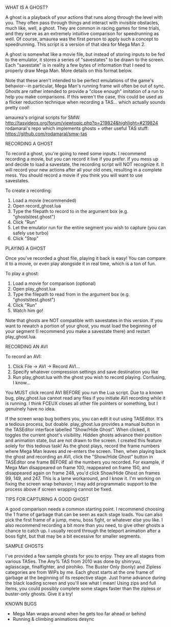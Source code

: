 
WHAT IS A GHOST?

A ghost is a playback of your actions that runs along through the level with you. They often pass through things
and interact with invisible obstacles, much like, well, a ghost. They are common in racing games for time trials,
and they serve as an extremely intuitive comparison for speedrunning as well.
Of course, amaurea  was the first person to apply such a concept to speedrunning. This script is a version
of that idea for Mega Man 2.

A ghost is somewhat like a movie file, but instead of storing inputs to be fed to the emulator, it stores a series of
"savestates" to be drawn to the screen. Each "savestate" is in reality a few bytes of information that I need to properly
draw Mega Man. More details on this format below.

Note that these aren't intended to be perfect emulations of the game's behavior--in particular, Mega Man's running frame
will often be out of sync. Ghosts are rather intended to provide a "close enough" imitation of a run to help you make
comparisons. If this weren't the case, this could be used as a flicker reduction technique when recording a TAS...
which actually sounds pretty cool!

amaurea's original scripts for SMW:
	http://tasvideos.org/forum/viewtopic.php?p=219824&highlight=#219824
rodamaral's repo which implements ghosts + other useful TAS stuff:
	https://github.com/rodamaral/smw-tas


RECORDING A GHOST

To record a ghost, you're going to need some inputs. I recommend recording a movie, but you can record it live if you prefer.
If you mess up and decide to load a savestate, the recording script will NOT recognize it. It will record your new actions
after all your old ones, resulting in a complete mess. You should record a movie if you think you will want to use savestates.

To create a recording:
  1. Load a movie (recommended)
  2. Open record_ghost.lua
  3. Type the filepath to record to in the argument box (e.g. "ghosts\test.ghost")
  4. Click "Run"
  5. Let the emulator run for the entire segment you wish to capture (you can safely use turbo)
  6. Click "Stop"
  
  
PLAYING A GHOST

Once you've recorded a ghost file, playing it back is easy! You can compare it to a movie, or even play alongside it in
real time, which is a ton of fun.

To play a ghost:
  1. Load a movie for comparison (optional)
  2. Open play_ghost.lua
  3. Type the filepath to read from in the argument box (e.g. "ghosts\test.ghost")
  4. Click "Run"
  5. Watch him go!
  
Note that ghosts are NOT compatible with savestates in this version. If you want to rewatch a portion of your ghost, you
must load the beginning of your segment (I recommend you make a savestate there) and restart play_ghost.lua.


RECORDING AN AVI

To record an AVI:
  1. Click File -> AVI -> Record AVI...
  2. Specify whatever compression settings and save destination you like
  3. Run play_ghost.lua with the ghost you wish to record playing. Confusing, I know...
  
You MUST click record AVI BEFORE you run the Lua script. Due to a known bug, play_ghost.lua cannot read any files if you initiate
AVI recording while it is running. I think FCEUX closes all other file pointers or something, but I genuinely have no idea.

If the screen wrap bug bothers you, you can edit it out using TASEditor. It's a tedious process, but doable.
play_ghost.lua provides a manual button in the TASEditor interface labelled "Show/Hide Ghost". When clicked, it toggles the current
ghost's visibility. Hidden ghosts advance their position and animation state, but are not drawn to the screen. I created this feature
solely for this tedious task!
As the ghost plays, record the frame numbers where Mega Man leaves and re-enters the screen. Then, when playing back the ghost
and recording an AVI, click the "Show/Hide Ghost" button in TASEditor one frame BEFORE all the numbers you recorded. For example,
if Mega Man disappeared on frame 100, reappeared on frame 150, and disappeared again on frame 248, you'd click Show/Hide Ghost on
frames 99, 149, and 247.
This is a lame workaround, and I know it. I'm working on fixing the screen wrap behavior; I may add programmatic support to the process
above if screen wrapping cannot be fixed.


TIPS FOR CAPTURING A GOOD GHOST

A good comparison needs a common starting point. I recommend choosing the 1 frame of garbage that can be seen as each
stage loads. You can also pick the first frame of a jump, menu, boss fight, or whatever else you like. I also recommend recording
a bit more than you need, to give other ghosts a chance to catch up. I usually record through the teleport animation after
a boss fight, but that may be a bit excessive for smaller segments.


SAMPLE GHOSTS

I've provided a few sample ghosts for you to enjoy. They are all stages from various TASes. The Any% TAS from 2010 was done by
shinryuu, aglasscage, finalfighter, and pirohiko. The Buster Only (bonly) and Zipless categories are from WIPs by me.
Each ghost starts at the one frame of garbage at the beginning of its respective stage. Just frame advance during the black loading
screen and you'll see what I mean!
Using zips and full items, you could possibly complete some stages faster than the zipless or buster-only ghosts. Give it a try!


KNOWN BUGS

- Mega Man wraps around when he gets too far ahead or behind
- Running & climbing animations desync




